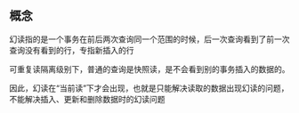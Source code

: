 ## 概念

幻读指的是一个事务在前后两次查询同一个范围的时候，后一次查询看到了前一次查询没有看到的行，专指新插入的行

可重复读隔离级别下，普通的查询是快照读，是不会看到别的事务插入的数据的。

因此，幻读在“当前读”下才会出现，也就是只能解决读取的数据出现幻读的问题，不能解决插入、更新和删除数据时的幻读问题

## 